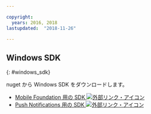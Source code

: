 ```yaml
---

copyright:
  years: 2016, 2018
lastupdated:  "2018-11-26"

---
```


##	Windows SDK
{: #windows_sdk}

nuget から Windows SDK をダウンロードします。

* [Mobile Foundation 用の SDK ![外部リンク・アイコン](../../icons/launch-glyph.svg "外部リンク・アイコン")](https://www.nuget.org/packages/IBM.MobileFirstPlatformFoundation/)
* [Push Notifications 用の SDK ![外部リンク・アイコン](../../icons/launch-glyph.svg "外部リンク・アイコン")](https://www.nuget.org/packages/IBM.MobileFirstPlatformFoundationPush/)


